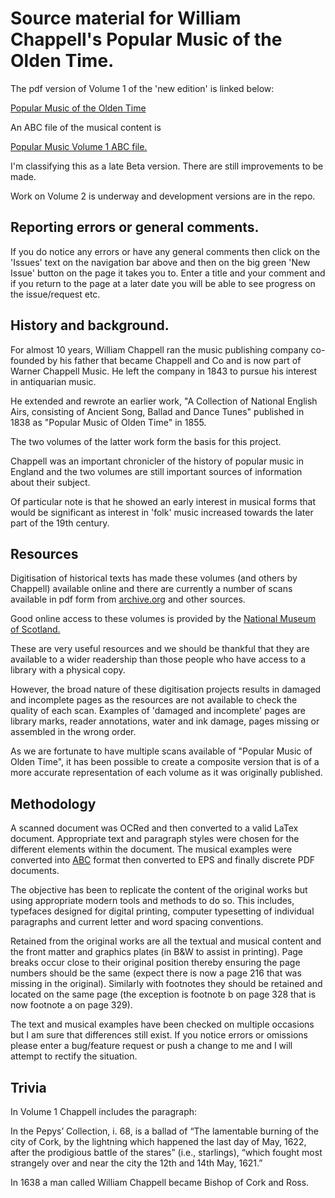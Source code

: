# Source material for William Chappell's Popular Music of the Olden Time.

The pdf version of Volume 1 of the 'new edition' is linked below:

[Popular Music of the Olden Time](https://github.com/petemitton/chappell/blob/main/volume1/volume1.pdf) 

An ABC file of the musical content is

[Popular Music Volume 1 ABC file.](https://github.com/petemitton/chappell/blob/main/volume1/music/contentV1.abc)

I'm classifying this as a late Beta version. There are still improvements to be made.

Work on Volume 2 is underway and development versions are in the repo.

## Reporting errors or general comments.

If you do notice any errors or have any general comments then click on the 'Issues' text on the navigation bar above and then on the big green 'New Issue' button on the page it takes you to. Enter a title and your comment and if you return to the page at a later date you will be able to see progress on the issue/request etc.

## History and background.

For almost 10 years, William Chappell ran the music publishing company co-founded by his father that became Chappell and Co and is now part of Warner Chappell Music. He left the company in 1843 to pursue his interest in antiquarian music.

He extended and rewrote an earlier work, "A Collection of National English Airs, consisting of Ancient Song, Ballad and Dance Tunes" published in 1838 as "Popular Music of Olden Time" in 1855.

The two volumes of the latter work form the basis for this project. 

Chappell was an important chronicler of the history of popular music in England and the two volumes are still important sources of information about their subject.

Of particular note is that he showed an early interest in musical forms that would be significant as interest in 'folk' music increased towards the later part of the 19th century.

## Resources
Digitisation of historical texts has made these volumes (and others by Chappell) available online and there are currently a number of scans available in pdf form from [archive.org](https://archive.org/search.php?query=William%20Chappell&and[]=creator%3A%22chappell%2C+w.+%28william%29%2C+1809-1888%22) and other sources.

Good online access to these volumes is provided by the [National Museum of Scotland.](https://digital.nls.uk/special-collections-of-printed-music/archive/91519832)

These are very useful resources and we should be thankful that they are available to a wider readership than those people who have access to a library with a physical copy.

However, the broad nature of these digitisation projects results in damaged and incomplete pages as the resources are not available to check the quality of each scan. Examples of 'damaged and incomplete' pages are library marks, reader annotations, water and ink damage, pages missing or assembled in the wrong order.

As we are fortunate to have multiple scans available of "Popular Music of Olden Time", it has been possible to create a composite version that is of a more accurate representation of each volume as it was originally published.

## Methodology
A scanned document was OCRed and then converted to a valid LaTex document. Appropriate text and paragraph styles were chosen for the different elements within the document. The musical examples were converted into [ABC](https://abcnotation.com) format then converted to EPS and finally discrete PDF documents.

The objective has been to replicate the content of the original works but using appropriate modern tools and methods to do so. This includes, typefaces designed for digital printing, computer typesetting of individual paragraphs and current letter and word spacing conventions.

Retained from the original works are all the textual and musical content and the front matter and graphics plates (in B&W to assist in printing). Page breaks occur close to their original position thereby ensuring the page numbers should be the same (expect there is now a page 216 that was missing in the original). Similarly with footnotes they should be retained and located on the same page (the exception is footnote b on page 328 that is now footnote a on page 329).

The text and musical examples have been checked on multiple occasions but I am sure that differences still exist. If you notice errors or omissions please enter a bug/feature request or push a change to me and I will attempt to rectify the situation.

## Trivia
In Volume 1 Chappell includes the paragraph:

In the Pepys’ Collection, i. 68, is a ballad of “The lamentable burning of the city of Cork, by the lightning which happened the last day of May, 1622, after the prodigious battle of the stares” (i.e., starlings), “which fought most strangely over and near the city the 12th and 14th May, 1621.”

In 1638 a man called William Chappell became Bishop of Cork and Ross.
